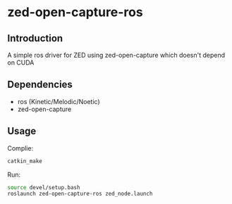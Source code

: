 # zed-open-capture-ros
## Introduction
A simple ros driver for ZED using zed-open-capture which doesn't depend on CUDA
## Dependencies

* ros (Kinetic/Melodic/Noetic)
* zed-open-capture

## Usage

Complie:
``` bash
catkin_make
```

Run:
``` bash
source devel/setup.bash
roslaunch zed-open-capture-ros zed_node.launch
```


